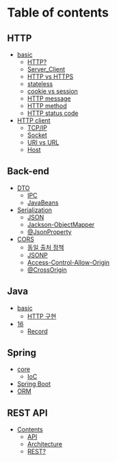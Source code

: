 # Table of contents

## HTTP
* [basic](/http/subject_1.md)
	* [HTTP?](/http/http_basic.md)
	* [Server_Client](/http/server_client.md)
	* [HTTP vs HTTPS](/http/http_vs_https.md)
	* [stateless](/http/stateless.md)
	* [cookie vs session](/http/cookie_session.md)
	* [HTTP message](/http/message.md)
	* [HTTP method](/http/http_method.md)
	* [HTTP status code](/http/http_statuscode.md)
* [HTTP client](/http/subject_2.md)
	* [TCP/IP](/http/tcp_ip.md)
	* [Socket](/http/socket.md)
	* [URI vs URL](/http/uri_vs_url.md)
	* [Host](/http/host.md)

## Back-end
* [DTO](/backend/dto.md)
	* [IPC](/backend/ipc.md)
	* [JavaBeans](/backend/javabeans.md)
* [Serialization](/backend/serialization.md)
	* [JSON](/backend/json.md)
	* [Jackson-ObjectMapper](/backend/jackson.md)
	* [@JsonProperty]()
* [CORS]()
	* [동일 출처 정책]()
	* [JSONP]()
	* [Access-Control-Allow-Origin]()
	* [@CrossOrigin]()

## Java
* [basic](/java/subject_1.md)
	* [HTTP 구현](/java/basic.md)
* [16](/java/16/contents.md)
	* [Record](/java/16/record.md)

## Spring
* [core](/spring/overview.md)
	* [IoC](/spring/core/ioc.md)
* [Spring Boot](/spring/springboot/springboot.md)
* [ORM](/spring/orm/orm.md)

## REST API
* [Contents](/rest_api/subject_1.md)
	* [API](/rest_api/api.md)
	* [Architecture](/rest_api/architecture.md)
	* [REST?](/rest_api/rest.md)
